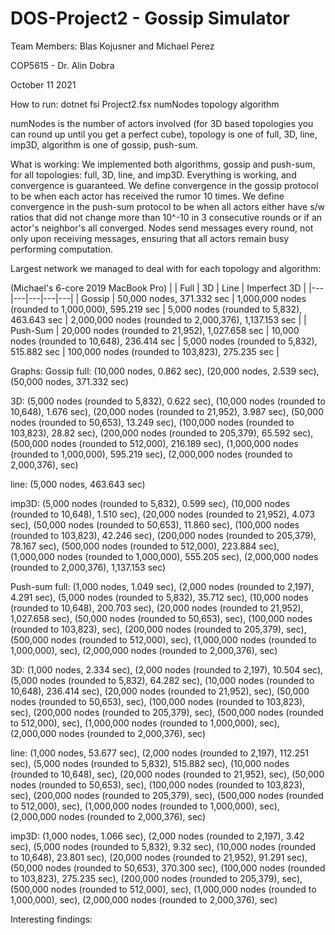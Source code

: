 # DOS-Project2 - Gossip Simulator
Team Members: Blas Kojusner and Michael Perez

COP5615 - Dr. Alin Dobra

October 11 2021

How to run:
dotnet fsi Project2.fsx numNodes topology algorithm

numNodes is the number of actors involved (for 3D based topologies
you can round up until you get a perfect cube), topology is one of full, 3D, line,
imp3D, algorithm is one of gossip, push-sum.

What is working:
We implemented both algorithms, gossip and push-sum, for all topologies: full, 3D, line, and imp3D. Everything is working, and convergence is guaranteed. We define convergence in the gossip protocol to be when each actor has received the rumor 10 times. We define convergence in the push-sum protocol to be when all actors either have s/w ratios that did not change more than 10^-10 in 3 consecutive rounds or if an actor's neighbor's all converged. Nodes send messages every round, not only upon receiving messages, ensuring that all actors remain busy performing computation. 

Largest network we managed to deal with for each topology and algorithm:

(Michael's 6-core 2019 MacBook Pro)
|   |  Full |  3D | Line  | Imperfect 3D  |
|---|---|---|---|---|
| Gossip  | 50,000 nodes, 371.332 sec  | 1,000,000 nodes (rounded to 1,000,000), 595.219 sec  | 5,000 nodes (rounded to 5,832), 463.643 sec  | 2,000,000 nodes (rounded to 2,000,376), 1,137.153 sec  | 
|  Push-Sum | 20,000 nodes (rounded to 21,952), 1,027.658 sec  |  10,000 nodes (rounded to 10,648), 236.414 sec |  5,000 nodes (rounded to 5,832), 515.882 sec | 100,000 nodes (rounded to 103,823), 275.235 sec  |


Graphs:
Gossip
full: (10,000 nodes, 0.862 sec), (20,000 nodes, 2.539 sec), (50,000 nodes, 371.332 sec)

3D: (5,000 nodes (rounded to 5,832), 0.622 sec), (10,000 nodes (rounded to 10,648), 1.676 sec), (20,000 nodes (rounded to 21,952), 3.987 sec), (50,000 nodes (rounded to 50,653), 13.249 sec), (100,000 nodes (rounded to 103,823), 28.82 sec), (200,000 nodes (rounded to 205,379), 65.592 sec), (500,000 nodes (rounded to 512,000), 216.189 sec), (1,000,000 nodes (rounded to 1,000,000), 595.219 sec), (2,000,000 nodes (rounded to 2,000,376),  sec)

line: (5,000 nodes, 463.643 sec)

imp3D: (5,000 nodes (rounded to 5,832), 0.599 sec), (10,000 nodes (rounded to 10,648), 1.510 sec), (20,000 nodes (rounded to 21,952), 4.073 sec), (50,000 nodes (rounded to 50,653), 11.860 sec), (100,000 nodes (rounded to 103,823), 42.246 sec), (200,000 nodes (rounded to 205,379), 78.167 sec), (500,000 nodes (rounded to 512,000), 223.884 sec), (1,000,000 nodes (rounded to 1,000,000), 555.205 sec), (2,000,000 nodes (rounded to 2,000,376), 1,137.153 sec)

Push-sum
full: (1,000 nodes, 1.049 sec), (2,000 nodes (rounded to 2,197), 4.291 sec), (5,000 nodes (rounded to 5,832), 35.712 sec), (10,000 nodes (rounded to 10,648), 200.703 sec), (20,000 nodes (rounded to 21,952), 1,027.658 sec), (50,000 nodes (rounded to 50,653),  sec), (100,000 nodes (rounded to 103,823),  sec), (200,000 nodes (rounded to 205,379),  sec), (500,000 nodes (rounded to 512,000),  sec), (1,000,000 nodes (rounded to 1,000,000),  sec), (2,000,000 nodes (rounded to 2,000,376),  sec)

3D: (1,000 nodes, 2.334 sec), (2,000 nodes (rounded to 2,197), 10.504 sec), (5,000 nodes (rounded to 5,832), 64.282 sec), (10,000 nodes (rounded to 10,648), 236.414 sec), (20,000 nodes (rounded to 21,952),  sec), (50,000 nodes (rounded to 50,653),  sec), (100,000 nodes (rounded to 103,823),  sec), (200,000 nodes (rounded to 205,379),  sec), (500,000 nodes (rounded to 512,000),  sec), (1,000,000 nodes (rounded to 1,000,000),  sec), (2,000,000 nodes (rounded to 2,000,376),  sec)

line: (1,000 nodes, 53.677 sec), (2,000 nodes (rounded to 2,197), 112.251 sec), (5,000 nodes (rounded to 5,832), 515.882 sec), (10,000 nodes (rounded to 10,648),  sec), (20,000 nodes (rounded to 21,952),  sec), (50,000 nodes (rounded to 50,653),  sec), (100,000 nodes (rounded to 103,823),  sec), (200,000 nodes (rounded to 205,379),  sec), (500,000 nodes (rounded to 512,000),  sec), (1,000,000 nodes (rounded to 1,000,000),  sec), (2,000,000 nodes (rounded to 2,000,376),  sec)

imp3D: (1,000 nodes, 1.066 sec), (2,000 nodes (rounded to 2,197), 3.42 sec), (5,000 nodes (rounded to 5,832),  9.32 sec), (10,000 nodes (rounded to 10,648), 23.801 sec), (20,000 nodes (rounded to 21,952), 91.291 sec), (50,000 nodes (rounded to 50,653), 370.300 sec), (100,000 nodes (rounded to 103,823), 275.235 sec), (200,000 nodes (rounded to 205,379),  sec), (500,000 nodes (rounded to 512,000),  sec), (1,000,000 nodes (rounded to 1,000,000),  sec), (2,000,000 nodes (rounded to 2,000,376),  sec)

Interesting findings:
